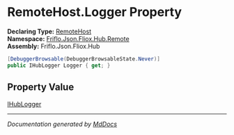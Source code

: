 ﻿<!--  
  <auto-generated>   
    The contents of this file were generated by a tool.  
    Changes to this file may be list if the file is regenerated  
  </auto-generated>   
-->

# RemoteHost.Logger Property

**Declaring Type:** [RemoteHost](../index.md)  
**Namespace:** [Friflo.Json.Fliox.Hub.Remote](../../index.md)  
**Assembly:** Friflo.Json.Fliox.Hub

```csharp
[DebuggerBrowsable(DebuggerBrowsableState.Never)]
public IHubLogger Logger { get; }
```

## Property Value

[IHubLogger](../../../IHubLogger/index.md)

___

*Documentation generated by [MdDocs](https://github.com/ap0llo/mddocs)*
